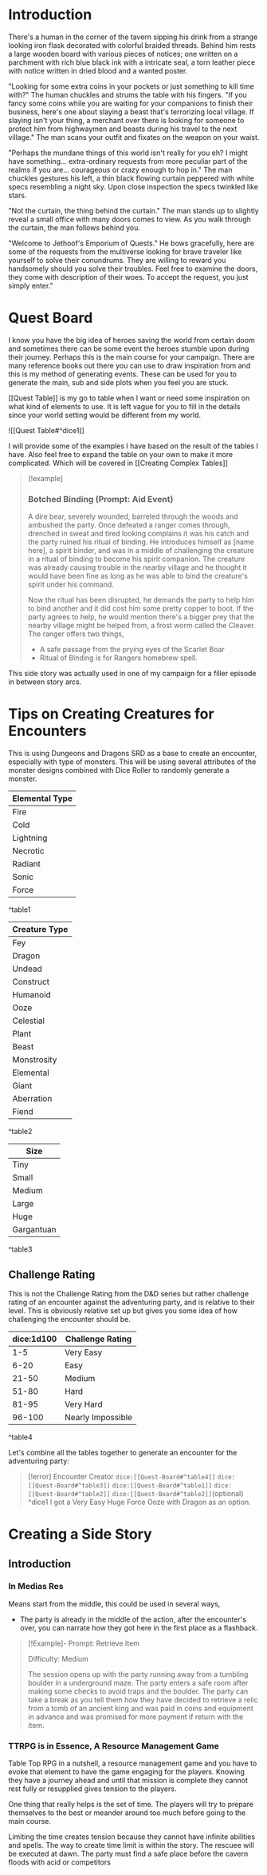 # Introduction 
There's a human in the corner of the tavern sipping his drink from a strange looking iron flask decorated with colorful braided threads. Behind him rests a large wooden board with various pieces of notices; one written on a parchment with rich blue black ink with a intricate seal, a torn leather piece with notice written in dried blood and a wanted poster. 

"Looking for some extra coins in your pockets or just something to kill time with?" The human chuckles and strums the table with his fingers. "If you fancy some coins while you are waiting for your companions to finish their business, here's one about slaying a beast that's terrorizing local village. If slaying isn't your thing, a merchant over there is looking for someone to protect him from highwaymen and beasts during his travel to the next village." The man scans your outfit and fixates on the weapon on your waist.

"Perhaps the mundane things of this world isn't really for you eh? I might have something... extra-ordinary requests from more peculiar part of the realms if you are... courageous or crazy enough to hop in." The man chuckles gestures his left, a thin black flowing curtain peppered with white specs resembling a night sky. Upon close inspection the specs twinkled like stars. 

"Not the curtain, the thing behind the curtain." The man stands up to slightly reveal a small office with many doors comes to view. As you walk through the curtain, the man follows behind you. 

"Welcome to Jethoof's Emporium of Quests." He bows gracefully, here are some of the requests from the multiverse looking for brave traveler like yourself to solve their conundrums. They are willing to reward you handsomely should you solve their troubles.  Feel free to examine the doors, they come with description of their woes. To accept the request, you just simply enter."

# Quest Board
I know you have the big idea of heroes saving the world from certain doom and sometimes there can be some event the heroes stumble upon during their journey. Perhaps this is the main course for your campaign.  There are many reference books out there you can use to draw inspiration from and this is my method of generating events. These can be used for you to generate the main, sub and side plots when you feel you are stuck. 

[[Quest Table]] is my go to table when I want or need some inspiration on what kind of elements to use. It is left vague for you to fill in the details since your world setting would be different from my world.

![[Quest Table#^dice1]]

I will provide some of the examples I have based on the result of the tables I have. Also feel free to expand the table on your own to make it more complicated. Which will be covered in [[Creating Complex Tables]]

> [!example]
> ### Botched Binding (Prompt: **Aid Event**)
> A dire bear, severely wounded, barreled through the woods and ambushed the party. Once defeated a ranger comes through, drenched in sweat and tired looking complains it was his catch and the party ruined his ritual of binding. He introduces himself as [name here], a spirit binder, and was in a middle of challenging the creature in a ritual of binding to become his spirit companion. The creature was already causing trouble in the nearby village and he thought it would have been fine as long as he was able to bind the creature's spirit under his command. 
> 
> Now the ritual has been disrupted, he demands the party to help him to bind another and it did cost him some pretty copper to boot. If the party agrees to help, he would mention there's a bigger prey that the nearby village might be helped from, a frost worm called the Cleaver. The ranger offers two things, 
> - A safe passage from the prying eyes of the Scarlet Boar 
> - Ritual of Binding is for Rangers homebrew spell.  

This side story was actually used in one of my campaign for a filler episode in between story arcs. 

# Tips on Creating Creatures for Encounters
This is using Dungeons and Dragons SRD as a base to create an encounter, especially with type of monsters. This will be using several attributes of the monster designs combined with Dice Roller to randomly generate a monster. 


| Elemental Type |
| ----------- |
| Fire        |
| Cold        |
| Lightning   |
| Necrotic    |
| Radiant     |
| Sonic       |
| Force            |
^table1

| Creature Type |
| ------------- |
| Fey           |
| Dragon        |
| Undead        |
| Construct     |
| Humanoid      |
| Ooze          |
| Celestial     |
| Plant         |
| Beast         |
| Monstrosity   |
| Elemental     |
| Giant         |
| Aberration    |
| Fiend              |
^table2

| Size       |
| ---------- |
| Tiny       |
| Small      |
| Medium     |
| Large      |
| Huge       |
| Gargantuan |
^table3

## Challenge Rating
This is not the Challenge Rating from the D&D series but rather challenge rating of an encounter against the adventuring party, and is relative to their level. This is obviously relative set up but gives you some idea of how challenging the encounter should be. 

| dice:1d100 | Challenge Rating  |
| -------- | ----------------- |
| 1-5      | Very Easy         |
| 6-20     | Easy              |
| 21-50    | Medium            |
| 51-80    | Hard              |
| 81-95    | Very Hard         |
| 96-100   | Nearly Impossible |

^table4

Let's combine all the tables together to generate an encounter for the adventuring party:

> [!error] Encounter Creator
> `dice:[[Quest-Board#^table4]]` `dice:[[Quest-Board#^table3]]` `dice:[[Quest-Board#^table1]]` `dice:[[Quest-Board#^table2]]` `dice:[[Quest-Board#^table2]]`(optional) 
^dice1
I got a Very Easy Huge Force Ooze with Dragon as an option. 

# Creating a Side Story
## Introduction
### In Medias Res
Means start from the middle, this could be used in several ways,
- The party is already in the middle of the action, after the encounter's over, you can narrate how they got here in the first place as a flashback.
> [!Example]-
> Prompt: Retrieve Item
> 
> Difficulty: Medium
> 
> The session opens up with the party running away from a tumbling boulder in a underground maze. The party enters a safe room after making some checks to avoid traps and the boulder. The party can take a break as you tell them how they have decided to retrieve a relic from a tomb of an ancient king and was paid in coins and equipment in advance and was promised for more payment if return with the item.

### TTRPG is in Essence, A Resource Management Game
Table Top RPG in a nutshell, a resource management game and you have to evoke that element to have the game engaging for the players. Knowing they have a journey ahead and until that mission is complete they cannot rest fully or resupplied gives tension to the players.

One thing that really helps is the set of time. The players will try to prepare themselves to the best or meander around too much before going to the main course. 

Limiting the time creates tension because they cannot have infinite abilities and spells. The way to create time limit is within the story. The rescuee will be executed at dawn. The party must find a safe place before the cavern floods with acid or competitors 